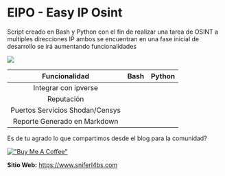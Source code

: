 # EIPO - Easy IP Osint 


Script creado en Bash y Python con el fin de realizar una tarea de OSINT a multiples direcciones IP ambos se encuentran en una fase inicial de desarrollo se irá aumentando funcionalidades 

![](https://1.bp.blogspot.com/-601JR7dWFgk/YT2yzorCLfI/AAAAAAAALY0/j0KyoGfymSgymH-8ZVAYGo92-fgpw80fQCLcBGAsYHQ/w622-h640/bash_eipo_sniferl4bs.png)


|          Funcionalidad          | Bash | Python |
|:-------------------------------:| ---- | ------ |
|      Integrar con ipverse       |      |        |
|           Reputación            |      |        |
| Puertos Servicios Shodan/Censys |      |        |
|  Reporte Generado en Markdown   |      |        |


Es de tu agrado lo que compartimos desde el blog para la comunidad?
 

[!["Buy Me A Coffee"](https://www.buymeacoffee.com/assets/img/custom_images/orange_img.png)](https://www.buymeacoffee.com/sniferl4bs)

**Sitio Web:** https://www.sniferl4bs.com


